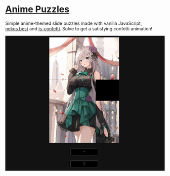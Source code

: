 # [Anime Puzzles](https://lucashazardous.github.io/anime_puzzles/)

Simple anime-themed slide puzzles made with vanilla JavaScript, [nekos.best](https://nekos.best/) and [js-confetti](https://github.com/loonywizard/js-confetti). Solve to get a satisfying confetti animation!

![website preview](./preview.png)